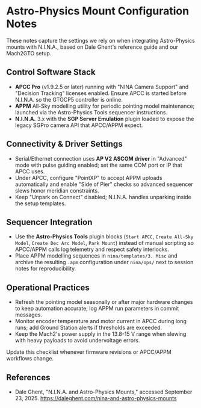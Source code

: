 # Astro-Physics Mount Configuration Notes

These notes capture the settings we rely on when integrating Astro-Physics mounts with N.I.N.A., based on Dale Ghent's reference guide and our Mach2GTO setup.

## Control Software Stack
- **APCC Pro** (v1.9.2.5 or later) running with "NINA Camera Support" and "Decision Tracking" licenses enabled. Ensure APCC is started before N.I.N.A. so the GTOCP5 controller is online.
- **APPM** All-Sky modelling utility for periodic pointing model maintenance; launched via the Astro-Physics Tools sequencer instructions.
- **N.I.N.A.** 3.x with the **SGP Server Emulation** plugin loaded to expose the legacy SGPro camera API that APCC/APPM expect.

## Connectivity & Driver Settings
- Serial/Ethernet connection uses **AP V2 ASCOM driver** in "Advanced" mode with pulse guiding enabled; set the same COM port or IP that APCC uses.
- Under APCC, configure "PointXP" to accept APPM uploads automatically and enable "Side of Pier" checks so advanced sequencer slews honor meridian constraints.
- Keep "Unpark on Connect" disabled; N.I.N.A. handles unparking inside the setup templates.

## Sequencer Integration
- Use the **Astro-Physics Tools** plugin blocks (`Start APCC`, `Create All-Sky Model`, `Create Dec Arc Model`, `Park Mount`) instead of manual scripting so APCC/APPM calls log telemetry and respect safety interlocks.
- Place APPM modelling sequences in `nina/templates/3. Misc` and archive the resulting `.apm` configuration under `nina/ops/` next to session notes for reproducibility.

## Operational Practices
- Refresh the pointing model seasonally or after major hardware changes to keep automation accurate; log APPM run parameters in commit messages.
- Monitor encoder temperature and motor current in APCC during long runs; add Ground Station alerts if thresholds are exceeded.
- Keep the Mach2's power supply in the 13.8-15 V range when slewing with heavy payloads to avoid undervoltage errors.

Update this checklist whenever firmware revisions or APCC/APPM workflows change.

## References
- Dale Ghent, "N.I.N.A. and Astro-Physics Mounts," accessed September 23, 2025. <https://daleghent.com/nina-and-astro-physics-mounts>

